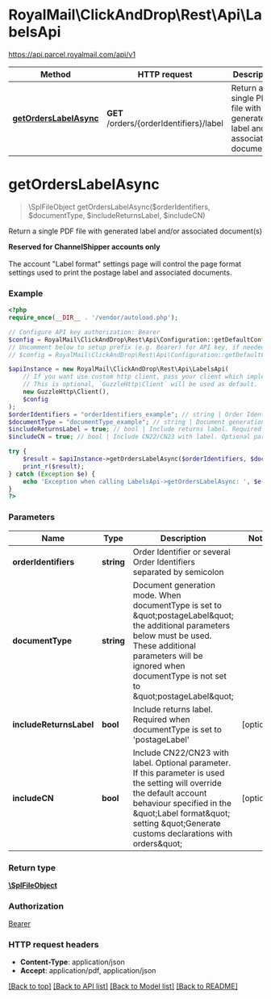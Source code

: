 # RoyalMail\ClickAndDrop\Rest\Api\LabelsApi

https://api.parcel.royalmail.com/api/v1

Method | HTTP request | Description
------------- | ------------- | -------------
[**getOrdersLabelAsync**](LabelsApi.md#getOrdersLabelAsync) | **GET** /orders/{orderIdentifiers}/label | Return a single PDF file with generated label and/or associated document(s)


# **getOrdersLabelAsync**
> \SplFileObject getOrdersLabelAsync($orderIdentifiers, $documentType, $includeReturnsLabel, $includeCN)

Return a single PDF file with generated label and/or associated document(s)

<b>Reserved for ChannelShipper accounts only</b></br></br>The account \"Label format\" settings page will control the page format settings used to print the postage label and associated documents.

### Example
```php
<?php
require_once(__DIR__ . '/vendor/autoload.php');

// Configure API key authorization: Bearer
$config = RoyalMail\ClickAndDrop\Rest\Api\Configuration::getDefaultConfiguration()->setApiKey('Authorization', 'YOUR_API_KEY');
// Uncomment below to setup prefix (e.g. Bearer) for API key, if needed
// $config = RoyalMail\ClickAndDrop\Rest\Api\Configuration::getDefaultConfiguration()->setApiKeyPrefix('Authorization', 'Bearer');

$apiInstance = new RoyalMail\ClickAndDrop\Rest\Api\LabelsApi(
    // If you want use custom http client, pass your client which implements `GuzzleHttp\ClientInterface`.
    // This is optional, `GuzzleHttp\Client` will be used as default.
    new GuzzleHttp\Client(),
    $config
);
$orderIdentifiers = "orderIdentifiers_example"; // string | Order Identifier or several Order Identifiers separated by semicolon
$documentType = "documentType_example"; // string | Document generation mode. When documentType is set to \"postageLabel\" the additional parameters below must be used. These additional parameters will be ignored when documentType is not set to \"postageLabel\"
$includeReturnsLabel = true; // bool | Include returns label. Required when documentType is set to 'postageLabel'
$includeCN = true; // bool | Include CN22/CN23 with label. Optional parameter. If this parameter is used the setting will override the default account behaviour specified in the \"Label format\" setting \"Generate customs declarations with orders\"

try {
    $result = $apiInstance->getOrdersLabelAsync($orderIdentifiers, $documentType, $includeReturnsLabel, $includeCN);
    print_r($result);
} catch (Exception $e) {
    echo 'Exception when calling LabelsApi->getOrdersLabelAsync: ', $e->getMessage(), PHP_EOL;
}
?>
```

### Parameters

Name | Type | Description  | Notes
------------- | ------------- | ------------- | -------------
 **orderIdentifiers** | **string**| Order Identifier or several Order Identifiers separated by semicolon |
 **documentType** | **string**| Document generation mode. When documentType is set to \&quot;postageLabel\&quot; the additional parameters below must be used. These additional parameters will be ignored when documentType is not set to \&quot;postageLabel\&quot; |
 **includeReturnsLabel** | **bool**| Include returns label. Required when documentType is set to &#39;postageLabel&#39; | [optional]
 **includeCN** | **bool**| Include CN22/CN23 with label. Optional parameter. If this parameter is used the setting will override the default account behaviour specified in the \&quot;Label format\&quot; setting \&quot;Generate customs declarations with orders\&quot; | [optional]

### Return type

[**\SplFileObject**](../Model/\SplFileObject.md)

### Authorization

[Bearer](../../README.md#Bearer)

### HTTP request headers

 - **Content-Type**: application/json
 - **Accept**: application/pdf, application/json

[[Back to top]](#) [[Back to API list]](../../README.md#documentation-for-api-endpoints) [[Back to Model list]](../../README.md#documentation-for-models) [[Back to README]](../../README.md)

